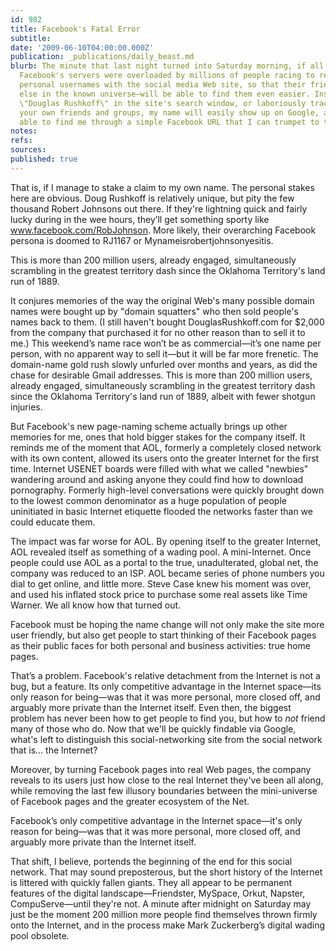 ```yaml
---
id: 982
title: Facebook's Fatal Error
subtitle: 
date: '2009-06-10T04:00:00.000Z'
publication: _publications/daily_beast.md
blurb: The minute that last night turned into Saturday morning, if all went right,
  Facebook's servers were overloaded by millions of people racing to register their
  personal usernames with the social media Web site, so that their friends—and anyone
  else in the known universe—will be able to find them even easier. Instead of trying
  \"Douglas Rushkoff\" in the site's search window, or laboriously tracking me through
  your own friends and groups, my name will easily show up on Google, and you'll be
  able to find me through a simple Facebook URL that I can trumpet to the world.
notes: 
refs: 
sources: 
published: true
---
```

That is, if I manage to stake a claim to my own name. The personal stakes here are obvious. Doug Rushkoff is relatively unique, but pity the few thousand Robert Johnsons out there. If they're lightning quick and fairly lucky during in the wee hours, they’ll get something sporty like www.facebook.com/RobJohnson. More likely, their overarching Facebook persona is doomed to RJ1167 or Mynameisrobertjohnsonyesitis.

This is more than 200 million users, already engaged, simultaneously scrambling in the greatest territory dash since the Oklahoma Territory's land run of 1889.

It conjures memories of the way the original Web's many possible domain names were bought up by "domain squatters" who then sold people's names back to them. (I still haven't bought DouglasRushkoff.com for $2,000 from the company that purchased it for no other reason than to sell it to me.) This weekend’s name race won’t be as commercial—it’s one name per person, with no apparent way to sell it—but it will be far more frenetic. The domain-name gold rush slowly unfurled over months and years, as did the chase for desirable Gmail addresses. This is more than 200 million users, already engaged, simultaneously scrambling in the greatest territory dash since the Oklahoma Territory's land run of 1889, albeit with fewer shotgun injuries.

But Facebook's new page-naming scheme actually brings up other memories for me, ones that hold bigger stakes for the company itself. It reminds me of the moment that AOL, formerly a completely closed network with its own content, allowed its users onto the greater Internet for the first time. Internet USENET boards were filled with what we called "newbies" wandering around and asking anyone they could find how to download pornography. Formerly high-level conversations were quickly brought down to the lowest common denominator as a huge population of people uninitiated in basic Internet etiquette flooded the networks faster than we could educate them.

The impact was far worse for AOL. By opening itself to the greater Internet, AOL revealed itself as something of a wading pool. A mini-Internet. Once people could use AOL as a portal to the true, unadulterated, global net, the company was reduced to an ISP. AOL became series of phone numbers you dial to get online, and little more. Steve Case knew his moment was over, and used his inflated stock price to purchase some real assets like Time Warner. We all know how that turned out.

Facebook must be hoping the name change will not only make the site more user friendly, but also get people to start thinking of their Facebook pages as their public faces for both personal and business activities: true home pages.

That’s a problem. Facebook's relative detachment from the Internet is not a bug, but a feature. Its only competitive advantage in the Internet space—its only reason for being—was that it was more personal, more closed off, and arguably more private than the Internet itself. Even then, the biggest problem has never been how to get people to find you, but how to *not* friend many of those who do. Now that we'll be quickly findable via Google, what's left to distinguish this social-networking site from the social network that is… the Internet?

Moreover, by turning Facebook pages into real Web pages, the company reveals to its users just how close to the real Internet they've been all along, while removing the last few illusory boundaries between the mini-universe of Facebook pages and the greater ecosystem of the Net.

Facebook’s only competitive advantage in the Internet space—it's only reason for being—was that it was more personal, more closed off, and arguably more private than the Internet itself.

That shift, I believe, portends the beginning of the end for this social network. That may sound preposterous, but the short history of the Internet is littered with quickly fallen giants. They all appear to be permanent features of the digital landscape—Friendster, MySpace, Orkut, Napster, CompuServe—until they're not. A minute after midnight on Saturday may just be the moment 200 million more people find themselves thrown firmly onto the Internet, and in the process make Mark Zuckerberg’s digital wading pool obsolete.
